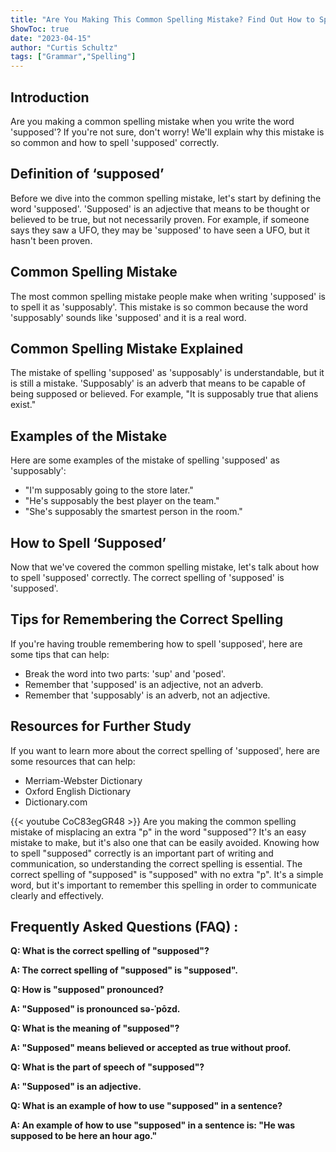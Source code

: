 ```yaml
---
title: "Are You Making This Common Spelling Mistake? Find Out How to Spell 'Supposed' Now!"
ShowToc: true 
date: "2023-04-15"
author: "Curtis Schultz" 
tags: ["Grammar","Spelling"]
---
```

## Introduction
Are you making a common spelling mistake when you write the word 'supposed'? If you're not sure, don't worry! We'll explain why this mistake is so common and how to spell 'supposed' correctly. 

## Definition of ‘supposed’
Before we dive into the common spelling mistake, let's start by defining the word 'supposed'. 'Supposed' is an adjective that means to be thought or believed to be true, but not necessarily proven. For example, if someone says they saw a UFO, they may be 'supposed' to have seen a UFO, but it hasn't been proven. 

## Common Spelling Mistake
The most common spelling mistake people make when writing 'supposed' is to spell it as 'supposably'. This mistake is so common because the word 'supposably' sounds like 'supposed' and it is a real word. 

## Common Spelling Mistake Explained
The mistake of spelling 'supposed' as 'supposably' is understandable, but it is still a mistake. 'Supposably' is an adverb that means to be capable of being supposed or believed. For example, "It is supposably true that aliens exist." 

## Examples of the Mistake
Here are some examples of the mistake of spelling 'supposed' as 'supposably':

- "I'm supposably going to the store later."
- "He's supposably the best player on the team."
- "She's supposably the smartest person in the room."

## How to Spell ‘Supposed’
Now that we've covered the common spelling mistake, let's talk about how to spell 'supposed' correctly. The correct spelling of 'supposed' is 'supposed'. 

## Tips for Remembering the Correct Spelling
If you're having trouble remembering how to spell 'supposed', here are some tips that can help:

- Break the word into two parts: 'sup' and 'posed'.
- Remember that 'supposed' is an adjective, not an adverb.
- Remember that 'supposably' is an adverb, not an adjective.

## Resources for Further Study
If you want to learn more about the correct spelling of 'supposed', here are some resources that can help:

- Merriam-Webster Dictionary
- Oxford English Dictionary
- Dictionary.com

{{< youtube CoC83egGR48 >}} 
Are you making the common spelling mistake of misplacing an extra "p" in the word "supposed"? It's an easy mistake to make, but it's also one that can be easily avoided. Knowing how to spell "supposed" correctly is an important part of writing and communication, so understanding the correct spelling is essential. The correct spelling of "supposed" is "supposed" with no extra "p". It's a simple word, but it's important to remember this spelling in order to communicate clearly and effectively.

## Frequently Asked Questions (FAQ) :
**Q: What is the correct spelling of "supposed"?**

**A: The correct spelling of "supposed" is "supposed".**

**Q: How is "supposed" pronounced?**

**A: "Supposed" is pronounced sə-ˈpōzd.**

**Q: What is the meaning of "supposed"?**

**A: "Supposed" means believed or accepted as true without proof.**

**Q: What is the part of speech of "supposed"?**

**A: "Supposed" is an adjective.**

**Q: What is an example of how to use "supposed" in a sentence?**

**A: An example of how to use "supposed" in a sentence is: "He was supposed to be here an hour ago."**





